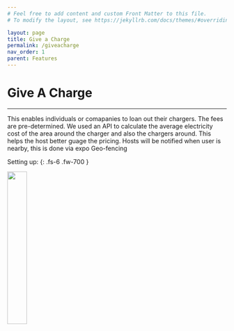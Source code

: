 ```yaml
---
# Feel free to add content and custom Front Matter to this file.
# To modify the layout, see https://jekyllrb.com/docs/themes/#overriding-theme-defaults

layout: page
title: Give a Charge
permalink: /giveacharge
nav_order: 1
parent: Features
---
```


# Give A Charge

---

This enables individuals or comapanies to loan out their chargers. The fees are pre-determined.
We used an API to calculate the average electricity cost of the area around the charger and also the chargers around.
This helps the host better guage the pricing. Hosts will be notified when user is nearby, this is done via expo Geo-fencing

Setting up:
{: .fs-6 .fw-700 }
<p float="left">
  <img src="../photo/host.gif" width="30%" height="30%" />
</p>
